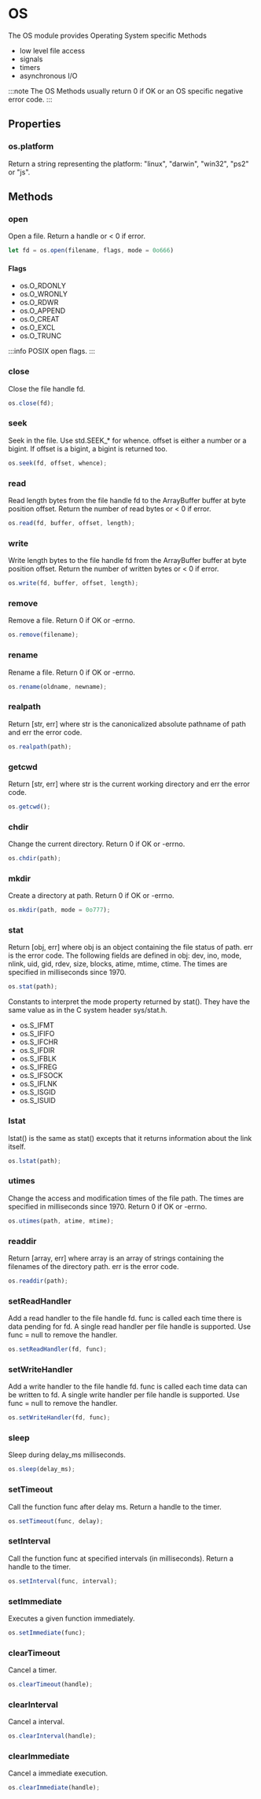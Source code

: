 # OS

The OS module provides Operating System specific Methods

- low level file access
- signals
- timers
- asynchronous I/O

:::note
The OS Methods usually return 0 if OK or an OS specific negative error code.
:::

## Properties

### os.platform

Return a string representing the platform: "linux", "darwin", "win32", "ps2" or "js".

## Methods

### open

Open a file. Return a handle or < 0 if error.

```js
let fd = os.open(filename, flags, mode = 0o666)
```

#### Flags 

- os.O_RDONLY
- os.O_WRONLY
- os.O_RDWR
- os.O_APPEND
- os.O_CREAT
- os.O_EXCL
- os.O_TRUNC
  
:::info
POSIX open flags.
:::

### close

Close the file handle fd.

```js
os.close(fd);
```

### seek

Seek in the file. Use std.SEEK_* for whence. offset is either a number or a bigint. If offset is a bigint, a bigint is returned too.

```js
os.seek(fd, offset, whence);
```

### read

Read length bytes from the file handle fd to the ArrayBuffer buffer at byte position offset. Return the number of read bytes or < 0 if error.

```js
os.read(fd, buffer, offset, length);
```

### write

Write length bytes to the file handle fd from the ArrayBuffer buffer at byte position offset. Return the number of written bytes or < 0 if error.

```js
os.write(fd, buffer, offset, length);
```

### remove

Remove a file. Return 0 if OK or -errno.

```js
os.remove(filename);
```

### rename

Rename a file. Return 0 if OK or -errno.

```js
os.rename(oldname, newname);
```

### realpath

Return [str, err] where str is the canonicalized absolute pathname of path and err the error code.

```js
os.realpath(path);
```

### getcwd

Return [str, err] where str is the current working directory and err the error code.

```js
os.getcwd();
```

### chdir

Change the current directory. Return 0 if OK or -errno.

```js
os.chdir(path);
```

### mkdir

Create a directory at path. Return 0 if OK or -errno.

```js
os.mkdir(path, mode = 0o777);
```

### stat

Return [obj, err] where obj is an object containing the file status of path. err is the error code. The following fields are defined in obj: dev, ino, mode, nlink, uid, gid, rdev, size, blocks, atime, mtime, ctime. The times are specified in milliseconds since 1970. 

```js
os.stat(path);
```

Constants to interpret the mode property returned by stat(). They have the same value as in the C system header sys/stat.h.

- os.S_IFMT
- os.S_IFIFO
- os.S_IFCHR
- os.S_IFDIR
- os.S_IFBLK
- os.S_IFREG
- os.S_IFSOCK
- os.S_IFLNK
- os.S_ISGID
- os.S_ISUID

### lstat

lstat() is the same as stat() excepts that it returns information about the link itself.

```js
os.lstat(path);
```

### utimes
  
Change the access and modification times of the file path. The times are specified in milliseconds since 1970. Return 0 if OK or -errno.

```js
os.utimes(path, atime, mtime);
```

### readdir

Return [array, err] where array is an array of strings containing the filenames of the directory path. err is the error code.

```js
os.readdir(path);
```

### setReadHandler

Add a read handler to the file handle fd. func is called each time there is data pending for fd. A single read handler per file handle is supported. Use func = null to remove the handler.

```js
os.setReadHandler(fd, func);
```

### setWriteHandler

Add a write handler to the file handle fd. func is called each time data can be written to fd. A single write handler per file handle is supported. Use func = null to remove the handler.

```js
os.setWriteHandler(fd, func);
```

### sleep

Sleep during delay_ms milliseconds.

```js
os.sleep(delay_ms);
```

### setTimeout

Call the function func after delay ms. Return a handle to the timer.

```js
os.setTimeout(func, delay);
```

### setInterval

Call the function func at specified intervals (in milliseconds). Return a handle to the timer.

```js
os.setInterval(func, interval);
```

### setImmediate

Executes a given function immediately.

```js
os.setImmediate(func);
```

### clearTimeout

Cancel a timer.

```js
os.clearTimeout(handle);
```

### clearInterval

Cancel a interval.

```js
os.clearInterval(handle);
```

### clearImmediate

Cancel a immediate execution.

```js
os.clearImmediate(handle);
```